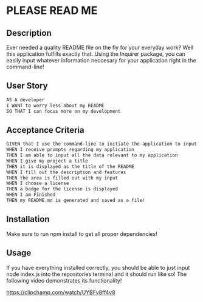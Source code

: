 # PLEASE READ ME

## Description

Ever needed a quality README file on the fly for your everyday work? Well this application fulfills exactly that. Using the Inquirer package, you can easily input whatever information neccesary for your application right in the command-line! 

## User Story

```md
AS A developer
I WANT to worry less about my README
SO THAT I can focus more on my development
```

## Acceptance Criteria

```md
GIVEN that I use the command-line to initiate the application to input my information
WHEN I receive prompts regarding my application
THEN I am able to input all the data relevant to my application
WHEN I give my project a title
THEN it is displayed as the title of the README
WHEN I fill out the description and features
THEN the area is filled out with my input
WHEN I choose a license
THEN a badge for the license is displayed 
WHEN I am Finished
THEN my README.md is generated and saved as a file!
```
## Installation

Make sure to run npm install to get all proper dependencies!

## Usage

If you have everything installed correctly, you should be able to just input node index.js into the repositories terminal and it should run like so!
The following video demonstrates its functionality!

https://clipchamp.com/watch/UYBFy8ff4v8
